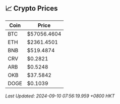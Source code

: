 ## 📈 Crypto Prices

| Coin | Price |
| ---- | ----- |
| BTC | $57056.4604 |
| ETH | $2361.4501 |
| BNB | $519.4874 |
| CRV | $0.2821 |
| ARB | $0.5248 |
| OKB | $37.5842 |
| DOGE | $0.1039 |

_Last Updated: 2024-09-10 07:56:19.959 +0800 HKT_